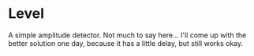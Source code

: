 # Level
A simple amplitude detector.
Not much to say here...
I'll come up with the better solution one day, because it has a little delay, but still works okay.
